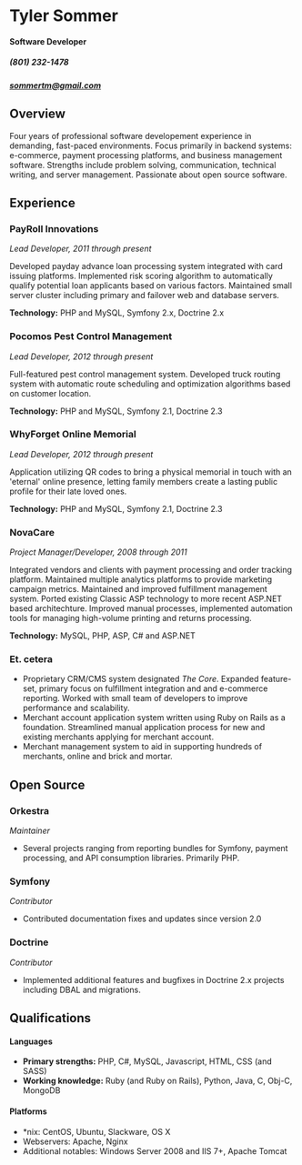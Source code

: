Tyler Sommer
============

#### Software Developer
##### (801) 232-1478
##### sommertm@gmail.com

Overview
--------
Four years of professional software developement experience in demanding, fast-paced environments. Focus primarily in backend systems: e-commerce, payment processing platforms, and business management software. Strengths include problem solving, communication, technical writing, and server management. Passionate about open source software.


Experience
----------

### PayRoll Innovations
_Lead Developer, 2011 through present_

Developed payday advance loan processing system integrated with card issuing platforms. Implemented risk scoring algorithm to automatically qualify potential loan applicants based on various factors. Maintained small server cluster including primary and failover web and database servers.

**Technology:** PHP and MySQL, Symfony 2.x, Doctrine 2.x


### Pocomos Pest Control Management
_Lead Developer, 2012 through present_

Full-featured pest control management system. Developed truck routing system with automatic route scheduling and optimization algorithms based on customer location.

**Technology:** PHP and MySQL, Symfony 2.1, Doctrine 2.3


### WhyForget Online Memorial
_Lead Developer, 2012 through present_

Application utilizing QR codes to bring a physical memorial in touch with an 'eternal' online presence, letting family members create a lasting public profile for their late loved ones.

**Technology:** PHP and MySQL, Symfony 2.1, Doctrine 2.3


### NovaCare
_Project Manager/Developer, 2008 through 2011_

Integrated vendors and clients with payment processing and order tracking platform. Maintained multiple analytics platforms to provide marketing campaign metrics. Maintained and improved fulfillment management system. Ported existing Classic ASP technology to more recent ASP.NET based architechture. Improved manual processes, implemented automation tools for managing high-volume printing and returns processing.

**Technology:** MySQL, PHP, ASP, C# and ASP.NET


### Et. cetera

 - Proprietary CRM/CMS system designated *The Core*. Expanded feature-set, primary focus on fulfillment integration and and e-commerce reporting. Worked with small team of developers to improve performance and scalability.
 - Merchant account application system written using Ruby on Rails as a foundation. Streamlined manual application process for new and existing merchants applying for merchant account.
 - Merchant management system to aid in supporting hundreds of merchants, online and brick and mortar.


Open Source
-----------
### Orkestra
_Maintainer_

 - Several projects ranging from reporting bundles for Symfony, payment processing, and API consumption libraries. Primarily PHP.

### Symfony
_Contributor_

 - Contributed documentation fixes and updates since version 2.0

### Doctrine
_Contributor_

 - Implemented additional features and bugfixes in Doctrine 2.x projects including DBAL and migrations.


Qualifications
--------------

#### Languages
 - **Primary strengths:** PHP, C#, MySQL, Javascript, HTML, CSS (and SASS)
 - **Working knowledge:** Ruby (and Ruby on Rails), Python, Java, C, Obj-C, MongoDB

#### Platforms
 - *nix: CentOS, Ubuntu, Slackware, OS X
 - Webservers: Apache, Nginx
 - Additional notables: Windows Server 2008 and IIS 7+, Apache Tomcat
